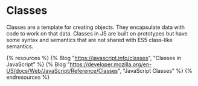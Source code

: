 # Classes

Classes are a template for creating objects. They encapsulate data with code to work on that data. Classes in JS are built on prototypes but have some syntax and semantics that are not shared with ES5 class-like semantics.

{% resources %}
  {% Blog "https://javascript.info/classes", "Classes in JavaScript" %}
  {% Blog "https://developer.mozilla.org/en-US/docs/Web/JavaScript/Reference/Classes", "JavaScript Classes" %}
{% endresources %}
